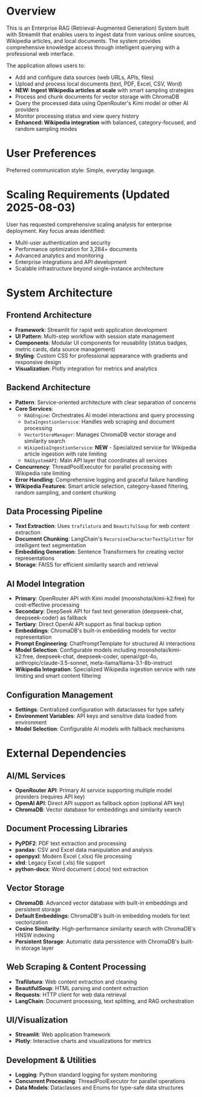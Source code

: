 # Overview

This is an Enterprise RAG (Retrieval-Augmented Generation) System built with Streamlit that enables users to ingest data from various online sources, Wikipedia articles, and local documents. The system provides comprehensive knowledge access through intelligent querying with a professional web interface.

The application allows users to:
- Add and configure data sources (web URLs, APIs, files)
- Upload and process local documents (text, PDF, Excel, CSV, Word)
- **NEW: Ingest Wikipedia articles at scale** with smart sampling strategies
- Process and chunk documents for vector storage with ChromaDB
- Query the processed data using OpenRouter's Kimi model or other AI providers
- Monitor processing status and view query history
- **Enhanced: Wikipedia integration** with balanced, category-focused, and random sampling modes

# User Preferences

Preferred communication style: Simple, everyday language.

# Scaling Requirements (Updated 2025-08-03)

User has requested comprehensive scaling analysis for enterprise deployment. Key focus areas identified:
- Multi-user authentication and security
- Performance optimization for 3,284+ documents
- Advanced analytics and monitoring
- Enterprise integrations and API development
- Scalable infrastructure beyond single-instance architecture

# System Architecture

## Frontend Architecture
- **Framework**: Streamlit for rapid web application development
- **UI Pattern**: Multi-step workflow with session state management
- **Components**: Modular UI components for reusability (status badges, metric cards, data source management)
- **Styling**: Custom CSS for professional appearance with gradients and responsive design
- **Visualization**: Plotly integration for metrics and analytics

## Backend Architecture
- **Pattern**: Service-oriented architecture with clear separation of concerns
- **Core Services**:
  - `RAGEngine`: Orchestrates AI model interactions and query processing
  - `DataIngestionService`: Handles web scraping and document processing
  - `VectorStoreManager`: Manages ChromaDB vector storage and similarity search
  - `WikipediaIngestionService`: **NEW** - Specialized service for Wikipedia article ingestion with rate limiting
  - `RAGSystemAPI`: Main API layer that coordinates all services
- **Concurrency**: ThreadPoolExecutor for parallel processing with Wikipedia rate limiting
- **Error Handling**: Comprehensive logging and graceful failure handling
- **Wikipedia Features**: Smart article selection, category-based filtering, random sampling, and content chunking

## Data Processing Pipeline
- **Text Extraction**: Uses `trafilatura` and `BeautifulSoup` for web content extraction
- **Document Chunking**: LangChain's `RecursiveCharacterTextSplitter` for intelligent text segmentation
- **Embedding Generation**: Sentence Transformers for creating vector representations
- **Storage**: FAISS for efficient similarity search and retrieval

## AI Model Integration
- **Primary**: OpenRouter API with Kimi model (moonshotai/kimi-k2:free) for cost-effective processing
- **Secondary**: DeepSeek API for fast text generation (deepseek-chat, deepseek-coder) as fallback
- **Tertiary**: Direct OpenAI API support as final backup option
- **Embeddings**: ChromaDB's built-in embedding models for vector representation
- **Prompt Engineering**: ChatPromptTemplate for structured AI interactions
- **Model Selection**: Configurable models including moonshotai/kimi-k2:free, deepseek-chat, deepseek-coder, openai/gpt-4o, anthropic/claude-3.5-sonnet, meta-llama/llama-3.1-8b-instruct
- **Wikipedia Integration**: Specialized Wikipedia ingestion service with rate limiting and smart content filtering

## Configuration Management
- **Settings**: Centralized configuration with dataclasses for type safety
- **Environment Variables**: API keys and sensitive data loaded from environment
- **Model Selection**: Configurable AI models with fallback mechanisms

# External Dependencies

## AI/ML Services
- **OpenRouter API**: Primary AI service supporting multiple model providers (requires API key)
- **OpenAI API**: Direct API support as fallback option (optional API key)
- **ChromaDB**: Vector database for embeddings and similarity search

## Document Processing Libraries
- **PyPDF2**: PDF text extraction and processing
- **pandas**: CSV and Excel data manipulation and analysis
- **openpyxl**: Modern Excel (.xlsx) file processing
- **xlrd**: Legacy Excel (.xls) file support
- **python-docx**: Word document (.docx) text extraction

## Vector Storage
- **ChromaDB**: Advanced vector database with built-in embeddings and persistent storage
- **Default Embeddings**: ChromaDB's built-in embedding models for text vectorization
- **Cosine Similarity**: High-performance similarity search with ChromaDB's HNSW indexing
- **Persistent Storage**: Automatic data persistence with ChromaDB's built-in storage layer

## Web Scraping & Content Processing
- **Trafilatura**: Web content extraction and cleaning
- **BeautifulSoup**: HTML parsing and content extraction
- **Requests**: HTTP client for web data retrieval
- **LangChain**: Document processing, text splitting, and RAG orchestration

## UI/Visualization
- **Streamlit**: Web application framework
- **Plotly**: Interactive charts and visualizations for metrics

## Development & Utilities
- **Logging**: Python standard logging for system monitoring
- **Concurrent Processing**: ThreadPoolExecutor for parallel operations
- **Data Models**: Dataclasses and Enums for type-safe data structures